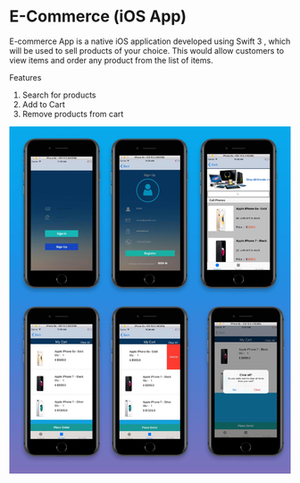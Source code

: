 # E-Commerce (iOS App)
E-commerce App is a native iOS application developed using Swift 3 , which will be used to sell products of your choice. 
This would allow customers to view items and order any product from the list of items.

Features
1. Search for products
2. Add to Cart
3. Remove products from cart

![alt text](https://github.com/shaluscaria/EcommerceApp/blob/master/images/screenshot.jpg)



